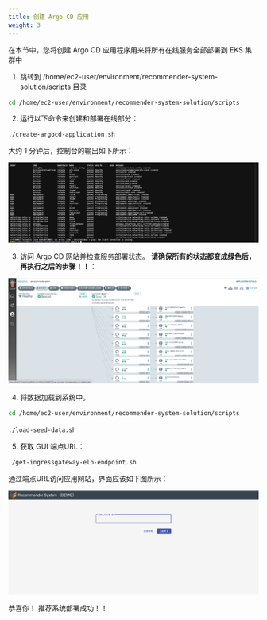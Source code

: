 ```yaml
---
title: 创建 Argo CD 应用
weight: 3
---
```


在本节中，您将创建 Argo CD 应用程序用来将所有在线服务全部部署到 EKS 集群中 

1. 跳转到 /home/ec2-user/environment/recommender-system-solution/scripts 目录

```sh
cd /home/ec2-user/environment/recommender-system-solution/scripts
```

2. 运行以下命令来创建和部署在线部分：

```sh
./create-argocd-application.sh
```

大约 1 分钟后，控制台的输出如下所示： 

![Argocd create application](/images/argocd-create-app.png)

3. 访问 Argo CD 网站并检查服务部署状态。 **请确保所有的状态都变成绿色后，再执行之后的步骤！！**： 

![Argocd application status](/images/argocd-app-status.png)

4. 将数据加载到系统中。

```sh
cd /home/ec2-user/environment/recommender-system-solution/scripts

./load-seed-data.sh
```

5. 获取 GUI 端点URL： 

```sh
./get-ingressgateway-elb-endpoint.sh
```

通过端点URL访问应用网站，界面应该如下图所示： 

![Demo UI](/images/demo-ui.png)

恭喜你！ 推荐系统部署成功！！ 



